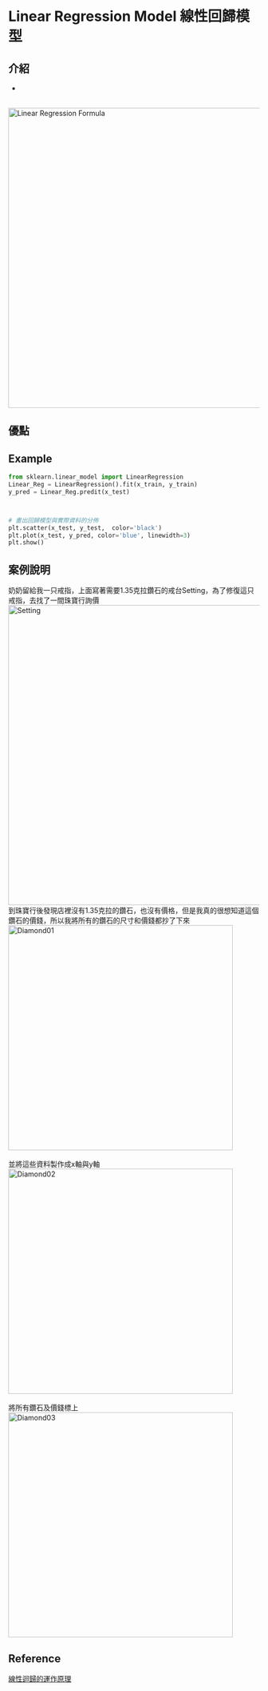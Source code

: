 # Linear Regression Model 線性回歸模型
## 介紹

-

<br><img src="Linear Regression Formula.png" width="600" alt="Linear Regression Formula" title="Linear Regression Formula">

## 優點

## Example
```python
from sklearn.linear_model import LinearRegression
Linear_Reg = LinearRegression().fit(x_train, y_train)
y_pred = Linear_Reg.predit(x_test)



# 畫出回歸模型與實際資料的分佈
plt.scatter(x_test, y_test,  color='black')
plt.plot(x_test, y_pred, color='blue', linewidth=3)
plt.show()
```

## 案例說明
奶奶留給我一只戒指，上面寫著需要1.35克拉鑽石的戒台Setting，為了修復這只戒指，去找了一間珠寶行詢價
<br><img src="Setting.png" width="600" alt="Setting" title="Setting">
到珠寶行後發現店裡沒有1.35克拉的鑽石，也沒有價格，但是我真的很想知道這個鑽石的價錢，所以我將所有的鑽石的尺寸和價錢都抄了下來
<br><img src="Diamond01.png" width="450" alt="Diamond01" title="Diamond01">
<br>
<br>
並將這些資料製作成x軸與y軸
<br><img src="Diamond02.png" width="450" alt="Diamond02" title="Diamond02">
<br>
<br>
將所有鑽石及價錢標上
<br><img src="Diamond03.png" width="450" alt="Diamond03" title="Diamond03">





## Reference
[線性迴歸的運作原理](https://brohrer.mcknote.com/zh-Hant/how_machine_learning_works/how_linear_regression_works.html)
